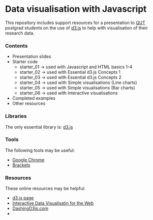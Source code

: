 Data visualisation with Javascript
=================

This repository includes support resources for a presentation to [QUT](http://www.qut.edu.au) postgrad students on the use of [d3.js](http://d3js.org/) to help with visualisation of their research data.

### Contents


* Presentation slides
* Starter code
    - starter_01 -> used with Javascript and HTML basics 1-4
    - starter_02 -> used with Essential d3.js Concepts 1
    - starter_03 -> used with Essential d3.js Concepts 2
    - starter_04 -> used with Simple visualisations (Line charts)
    - starter_05 -> used with Simple visualisations (Bar charts)
    - starter_06 -> used with Interactive visualisations
* Completed examples
* Other resources

### Libraries

The only essential library is: [d3.js](https://github.com/mbostock/d3/releases/download/v3.4.11/d3.zip)

### Tools

The following tools may be useful:
* [Google Chrome](http://www.google.com/chrome)
* [Brackets](http://brackets.io/)

### Resources

These online resources may be helpful:
* [d3.js page](http://d3js.org)
* [Interactive Data Visualisatin for the Web](http://chimera.labs.oreilly.com/books/1230000000345/index.html)
* [DashingD3js.com](https://www.dashingd3js.com/table-of-contents)
* 


